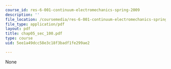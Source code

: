 ```yaml
---
course_id: res-6-001-continuum-electromechanics-spring-2009
description: ''
file_location: /coursemedia/res-6-001-continuum-electromechanics-spring-2009/5ee1a49dcc58e3c18f3badf1fe299ae2_chap05_sec_100.pdf
file_type: application/pdf
layout: pdf
title: chap05_sec_100.pdf
type: course
uid: 5ee1a49dcc58e3c18f3badf1fe299ae2

---
```

None